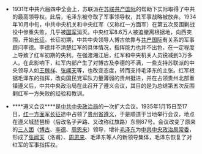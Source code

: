 - 1931年中共六届四中全会上，苏联派在[苏联](https://zh.wikipedia.org/wiki/苏联)[共产国际](https://zh.wikipedia.org/wiki/共产国际)的帮助下实际取得了中共的最高领导权。此后，毛泽东被夺取了军事领导权，其军事战略被放弃。1934年10月中旬，中共中央机关和中央红军（又称红一方面军）在第五次反围剿战役中惨重失败，几乎被[国军](https://zh.wikipedia.org/wiki/国民革命军)消灭。中央红军8.6万人被迫撤离根据地，向西突围，开始[长征](https://zh.wikipedia.org/wiki/长征)。长征初期，中共中央领导人博古依靠与[共产国际](https://zh.wikipedia.org/wiki/共产国际)有关系的军事顾问李德。李德并不清楚红军的具体情况，指挥能力也并不出色，在一定程度上导致了红军初期的失利。在强渡湘江后，红军和中央机关人员锐减到3万多人。在此影响下，红军内部产生了对博古及李德的不满，一些支持苏联派的中央领导人如[王稼祥](https://zh.wikipedia.org/wiki/王稼祥)、[张闻天](https://zh.wikipedia.org/wiki/张闻天)等，也改变态度，转而支持毛泽东的主张。红军根据毛泽东的指挥，改向国民党军队力量薄弱的贵州挺进，并在占领贵州北部重镇遵义后，中共中央政治局在此召开了遵义会议，其目的是为总结第五次反围剿红军一方失败的经验和教训。

- ***\*遵义会议\****是[中共中央政治局](https://zh.wikipedia.org/wiki/中国共产党中央政治局)的一次扩大会议。1935年1月15日至17日，[红一方面军](https://zh.wikipedia.org/wiki/中國工農紅軍第一方面軍)[长征](https://zh.wikipedia.org/wiki/长征)途中占领了[贵州省](https://zh.wikipedia.org/wiki/貴州省_(中華民國))[遵义](https://zh.wikipedia.org/wiki/遵義市)，于是顺道于当地举行会议，地点在遵义城琵琶桥（后改名子尹路、又改称红旗路）东侧87号。会议改变了原来的[三人团](https://zh.wikipedia.org/wiki/三人团)（[博古](https://zh.wikipedia.org/wiki/博古)、[李德](https://zh.wikipedia.org/wiki/李德_(1900年))、[周恩来](https://zh.wikipedia.org/wiki/周恩来)）领导，增补[毛泽东](https://zh.wikipedia.org/wiki/毛泽东)为[中共中央政治局常委](https://zh.wikipedia.org/wiki/中共中央政治局常委)，形成了[张闻天](https://zh.wikipedia.org/wiki/张闻天)（洛甫）、[周恩来](https://zh.wikipedia.org/wiki/周恩来)、毛泽东等人的新领导集体，毛泽东恢复了对红军的军事指挥权。